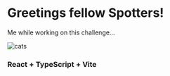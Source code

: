 # Greetings fellow Spotters!

Me while working on this challenge...

![cats](https://github.com/Kenford20/SpotFreightChallenge/assets/41027303/8b24ee80-27d7-4638-8f29-3273c84ad348)




### React + TypeScript + Vite
